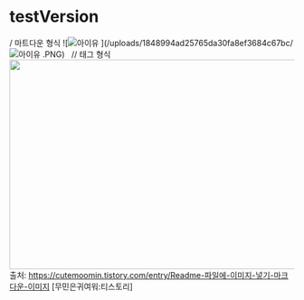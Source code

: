 # testVersion
/ 마트다운 형식
![![아이유](https://user-images.githubusercontent.com/108962894/178085981-3c4028e7-600f-4915-8d5b-083e8874f6be.jpg)
](/uploads/1848994ad25765da30fa8ef3684c67bc/![아이유](https://user-images.githubusercontent.com/108962894/178085984-6c2a8443-3c6d-43ad-9d80-81f3bdd95f18.jpg)
.PNG)
 
// 태그 형식
<img src="/uploads/1848994ad25765da30fa8ef3684c67bc/![아이유](https://user-images.githubusercontent.com/108962894/178085986-dfa63720-702b-45e2-aec4-9f119db44b8f.jpg)
"  width="700" height="370">
출처: https://cutemoomin.tistory.com/entry/Readme-파일에-이미지-넣기-마크다운-이미지 [무민은귀여워:티스토리]
